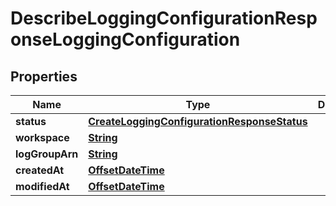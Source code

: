

# DescribeLoggingConfigurationResponseLoggingConfiguration


## Properties

| Name | Type | Description | Notes |
|------------ | ------------- | ------------- | -------------|
|**status** | [**CreateLoggingConfigurationResponseStatus**](CreateLoggingConfigurationResponseStatus.md) |  |  |
|**workspace** | [**String**](String.md) |  |  |
|**logGroupArn** | [**String**](String.md) |  |  |
|**createdAt** | [**OffsetDateTime**](OffsetDateTime.md) |  |  |
|**modifiedAt** | [**OffsetDateTime**](OffsetDateTime.md) |  |  |



